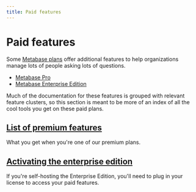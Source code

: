 ```yaml
---
title: Paid features
---
```


# Paid features

Some [Metabase plans](https://www.metabase.com/pricing) offer additional features to help organizations manage lots of people asking lots of questions. 

- [Metabase Pro](https://www.metabase.com/product/pro)
- [Metabase Enterprise Edition](https://www.metabase.com/product/enterprise)

Much of the documentation for these features is grouped with relevant feature clusters, so this section is meant to be more of an index of all the cool tools you get on these paid plans.

## [List of premium features](./overview.md)

What you get when you're one of our premium plans.

## [Activating the enterprise edition](./activating-the-enterprise-edition.md)

If you're self-hosting the Enterprise Edition, you'll need to plug in your license to access your paid features.
